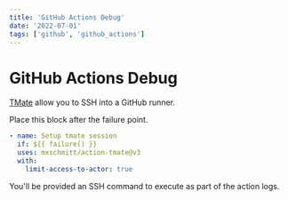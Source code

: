 ```yaml
---
title: 'GitHub Actions Debug'
date: '2022-07-01'
tags: ['github', 'github_actions']
---
```


# GitHub Actions Debug

[TMate](https://github.com/marketplace/actions/debugging-with-tmate) allow you to SSH into a GitHub runner.

Place this block after the failure point.

```yaml
- name: Setup tmate session
  if: ${{ failure() }}
  uses: mxschmitt/action-tmate@v3
  with:
    limit-access-to-actor: true
```

You'll be provided an SSH command to execute as part of the action logs.

